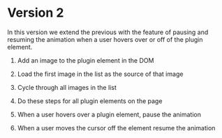 # Version 2

In this version we extend the previous with the feature of pausing and resuming the animation when a user hovers over or off of the plugin element.

1. Add an image to the plugin element in the DOM
2. Load the first image in the list as the source of that image
3. Cycle through all images in the list
4. Do these steps for all plugin elements on the page

1. When a user hovers over a plugin element, pause the animation
2. When a user moves the cursor off the element resume the animation